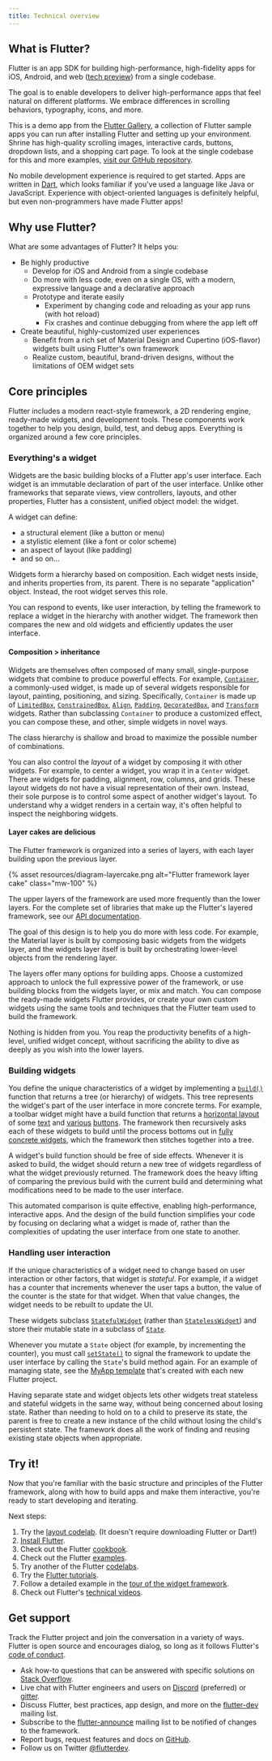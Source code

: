 ```yaml
---
title: Technical overview
---
```


## What is Flutter?

Flutter is an app SDK for building high-performance,
high-fidelity apps for iOS, Android, and web
([tech preview][]) from a single codebase.

The goal is to enable developers to deliver high-performance
apps that feel natural on different platforms.
We embrace differences in scrolling behaviors, typography,
icons, and more.

<object type="image/svg+xml" data="/images/whatisflutter/hero-shrine.svg" style="width: 100%; height: 100%;"></object>

This is a demo app from the [Flutter Gallery][],
a collection of Flutter sample apps you can run after
installing Flutter and setting up your environment.
Shrine has high-quality scrolling images,
interactive cards, buttons, dropdown lists, and a shopping cart page.
To look at the single codebase for this and more examples,
[visit our GitHub repository][].

No mobile development experience is required to get started.
Apps are written in [Dart][], which looks familiar if you've used a
language like Java or JavaScript.
Experience with object-oriented languages is definitely helpful,
but even non-programmers have made Flutter apps!

## Why use Flutter?

What are some advantages of Flutter? It helps you:

*   Be highly productive
    *   Develop for iOS and Android from a single codebase
    *   Do more with less code, even on a single OS, with a modern, expressive
        language and a declarative approach
    *   Prototype and iterate easily
        *   Experiment by changing code and reloading as your app runs
            (with hot reload)
        *   Fix crashes and continue debugging from where the app left off
*   Create beautiful, highly-customized user experiences
    *   Benefit from a rich set of Material Design and Cupertino (iOS-flavor)
        widgets built using Flutter's own framework
    *   Realize custom, beautiful, brand-driven designs, without the
        limitations of OEM widget sets

## Core principles

Flutter includes a modern react-style framework,
a 2D rendering engine, ready-made widgets, and development tools.
These components work together to help you design, build, test,
and debug apps. Everything is organized around a few core principles.

### Everything's a widget

Widgets are the basic building blocks of a Flutter app's
user interface. Each widget is an immutable declaration
of part of the user interface. Unlike other frameworks that
separate views, view controllers, layouts, and other properties,
Flutter has a consistent, unified object model: the widget.

A widget can define:

*   a structural element (like a button or menu)
*   a stylistic element (like a font or color scheme)
*   an aspect of layout (like padding)
*   and so on...

Widgets form a hierarchy based on composition.
Each widget nests inside, and inherits properties from,
its parent.  There is no separate "application" object.
Instead, the root widget serves this role.

You can respond to events, like user interaction,
by telling the framework to replace a widget in the
hierarchy with another widget. The framework then
compares the new and old widgets and efficiently updates
the user interface.

#### Composition > inheritance

Widgets are themselves often composed of many small,
single-purpose widgets that combine to produce powerful effects.
For example, [`Container`][], a commonly-used widget,
is made up of several widgets responsible for layout,
painting, positioning, and sizing.
Specifically, `Container` is made up of [`LimitedBox`][],
[`ConstrainedBox`][], [`Align`][], [`Padding`][],
[`DecoratedBox`][], and [`Transform`][] widgets.
Rather than subclassing `Container` to produce a customized
effect, you can compose these, and other,
simple widgets in novel ways.

The class hierarchy is shallow and broad to maximize the
possible number of combinations.

<object type="image/svg+xml" data="/images/whatisflutter/diagram-widgetclass.svg" style="width: 100%; height: 100%;"></object>

You can also control the *layout* of a widget by composing
it with other widgets.  For example, to center a widget,
you wrap it in a `Center` widget. There are widgets for padding,
alignment, row, columns, and grids. These layout widgets
do not have a visual representation of their own.
Instead, their sole purpose is to control some aspect of
another widget's layout. To understand why a widget renders
in a certain way, it's often helpful to inspect the neighboring widgets.

#### Layer cakes are delicious

The Flutter framework is organized into a series of layers,
with each layer building upon the previous layer.

{% asset resources/diagram-layercake.png
   alt="Flutter framework layer cake"
   class="mw-100" %}

The upper layers of the framework are used more frequently
than the lower layers. For the complete set of libraries that make up
the Flutter's layered framework, see our [API documentation][].

The goal of this design is to help you do more with less code.
For example, the Material layer is built by composing basic
widgets from the widgets layer, and the widgets layer itself
is built by orchestrating lower-level objects from the rendering layer.

The layers offer many options for building apps.
Choose a customized approach to unlock the full expressive
power of the framework, or use building blocks from
the widgets layer, or mix and match.
You can compose the ready-made widgets Flutter provides,
or create your own custom widgets using the same tools and
techniques that the Flutter team used to build the framework.

Nothing is hidden from you.
You reap the productivity benefits of a high-level,
unified widget concept, without sacrificing the ability
to dive as deeply as you wish into the lower layers.

### Building widgets

You define the unique characteristics of a widget by
implementing a [`build()`][] function that returns
a tree (or hierarchy) of widgets. This tree represents
the widget's part of the user interface in more concrete terms.
For example, a toolbar widget might have a build function that returns
a [horizontal layout][] of some [text][] and [various][] [buttons][].
The framework then recursively asks each of these widgets to build until the
process bottoms out in [fully concrete widgets][],
which the framework then stitches together into a tree.

A widget's build function should be free of side effects.
Whenever it is asked to build, the widget should return a
new tree of widgets regardless of what the widget previously
returned. The framework does the heavy lifting of comparing
the previous build with the current build and determining
what modifications need to be made to the user interface.

This automated comparison is quite effective,
enabling high-performance, interactive apps.
And the design of the build function simplifies your code by
focusing on declaring what a widget is made of,
rather than the complexities of updating the user
interface from one state to another.

### Handling user interaction

If the unique characteristics of a widget need to change
based on user interaction or other factors,
that widget is *stateful*. For example, if a widget has
a counter that increments whenever the user taps a button,
the value of the counter is the state for that widget.
When that value changes,
the widget needs to be rebuilt to update the UI.

These widgets subclass
[`StatefulWidget`][] (rather than [`StatelessWidget`][])
and store their mutable state in a subclass of [`State`][].

<object type="image/svg+xml" data="/images/whatisflutter/diagram-state.svg" style="width: 85%; height: 85%"></object>

Whenever you mutate a `State` object
(for example, by incrementing the counter), you must call
[`setState()`][] to signal the framework to update the user
interface by calling the `State`'s build method again.
For an example of managing state, see the [MyApp template][]
that's created with each new Flutter project.

Having separate state and widget objects lets other widgets
treat stateless and stateful widgets in the same way,
without being concerned about losing state.
Rather than needing to hold on to a child to preserve its state,
the parent is free to create a new instance of the child
without losing the child's persistent state.
The framework does all the work of finding and reusing
existing state objects when appropriate.

## Try it!

Now that you're familiar with the basic structure and
principles of the Flutter framework,
along with how to build apps and make them interactive,
you're ready to start developing and iterating.

Next steps:

1. Try the [layout codelab][].
   (It doesn't require downloading Flutter or Dart!)
1. [Install Flutter][].
1. Check out the Flutter [cookbook][].
1. Check out the Flutter [examples][].
1. Try another of the Flutter [codelabs][].
1. Try the [Flutter tutorials][].
1. Follow a detailed example in the
   [tour of the widget framework][].
1. Check out Flutter's [technical videos][].

## Get support

Track the Flutter project and join the conversation in a variety of ways.
Flutter is open source and encourages dialog, so long as it follows
Flutter's [code of conduct][].

* Ask how-to questions that can be answered with specific solutions
  on [Stack Overflow][].
* Live chat with Flutter engineers and users on [Discord][] (preferred)
  or [gitter][].
* Discuss Flutter, best practices, app design,
  and more on the [flutter-dev][] mailing list.
* Subscribe to the [flutter-announce][] mailing list
  to be notified of changes to the framework.
* Report bugs, request features and docs on [GitHub][].
* Follow us on Twitter [@flutterdev][].


[`Align`]: {{site.api}}/flutter/widgets/Align-class.html
[API documentation]: {{site.api}}
[`build()`]: {{site.api}}/flutter/widgets/StatelessWidget/build.html
[buttons]: {{site.api}}/flutter/material/PopupMenuButton-class.html
[code of conduct]: {{site.github}}/flutter/blob/master/CODE_OF_CONDUCT
[codelabs]: /docs/codelabs
[`ConstrainedBox`]: {{site.api}}/flutter/widgets/ConstrainedBox-class.html
[`Container`]: {{site.api}}/flutter/widgets/Container-class.html
[cookbook]: /docs/cookbook
[Dart]: {{site.dart-site}}
[`DecoratedBox`]: {{site.api}}/flutter/widgets/DecoratedBox-class.html
[Discord]: https://discord.gg/N7Yshp4
[tech preview]: /web
[examples]: {{site.github}}/flutter/samples/blob/master/INDEX.md
[@flutterdev]: https://twitter.com/flutterdev
[fully concrete widgets]: {{site.api}}/flutter/widgets/RenderObjectWidget-class.html
[Flutter tutorials]: /docs/reference/tutorials
[Flutter Gallery]: {{site.github}}/flutter/flutter/tree/master/examples/flutter_gallery/lib/demo
[flutter-announce]: {{site.groups}}/forum/#!forum/flutter-announce
[flutter-dev]: {{site.groups}}/d/forum/flutter-dev
[GitHub]: {{site.github}}/flutter/flutter/issues
[gitter]: https://gitter.im/flutter/flutter
[horizontal layout]: {{site.api}}/flutter/widgets/Row-class.html
[Install Flutter]: /docs/get-started/install
[layout codelab]: /docs/codelabs/layout-basics
[`LimitedBox`]: {{site.api}}/flutter/widgets/LimitedBox-class.html
[`Padding`]: {{site.api}}/flutter/widgets/Padding-class.html
[MyApp template]: {{site.github}}/flutter/flutter/blob/master/packages/flutter_tools/templates/app/lib/main.dart.tmpl
[`setState()`]: {{site.api}}/flutter/widgets/State/setState.html
[Stack Overflow]: {{site.so}}/tags/flutter
[`State`]: {{site.api}}/flutter/widgets/State-class.html
[`StatefulWidget`]: {{site.api}}/flutter/widgets/StatefulWidget-class.html
[`StatelessWidget`]: {{site.api}}/flutter/widgets/StatelessWidget-class.html
[technical videos]: /docs/resources/videos
[text]: {{site.api}}/flutter/widgets/Text-class.html
[tour of the widget framework]: /docs/development/ui/widgets-intro
[`Transform`]: {{site.api}}/flutter/widgets/Transform-class.html
[various]: {{site.api}}/flutter/material/IconButton-class.html
[visit our GitHub repository]: {{site.github}}/flutter/flutter/tree/master/examples
